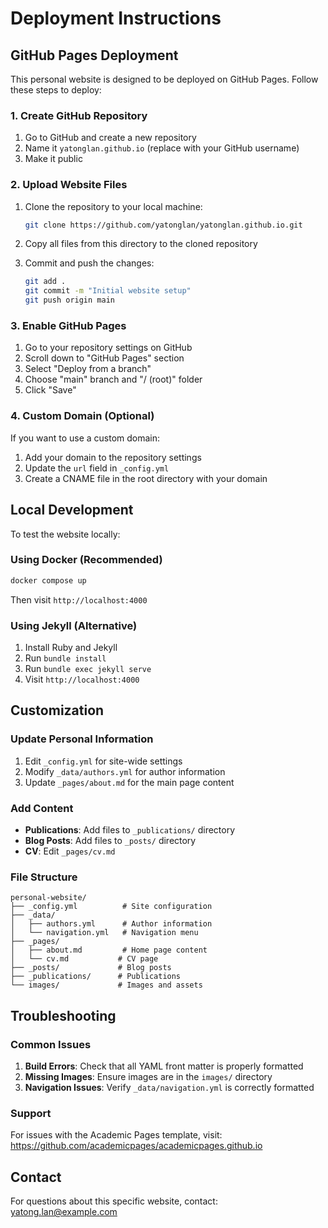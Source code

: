 # Deployment Instructions

## GitHub Pages Deployment

This personal website is designed to be deployed on GitHub Pages. Follow these steps to deploy:

### 1. Create GitHub Repository

1. Go to GitHub and create a new repository
2. Name it `yatonglan.github.io` (replace with your GitHub username)
3. Make it public

### 2. Upload Website Files

1. Clone the repository to your local machine:
   ```bash
   git clone https://github.com/yatonglan/yatonglan.github.io.git
   ```

2. Copy all files from this directory to the cloned repository

3. Commit and push the changes:
   ```bash
   git add .
   git commit -m "Initial website setup"
   git push origin main
   ```

### 3. Enable GitHub Pages

1. Go to your repository settings on GitHub
2. Scroll down to "GitHub Pages" section
3. Select "Deploy from a branch"
4. Choose "main" branch and "/ (root)" folder
5. Click "Save"

### 4. Custom Domain (Optional)

If you want to use a custom domain:
1. Add your domain to the repository settings
2. Update the `url` field in `_config.yml`
3. Create a CNAME file in the root directory with your domain

## Local Development

To test the website locally:

### Using Docker (Recommended)

```bash
docker compose up
```

Then visit `http://localhost:4000`

### Using Jekyll (Alternative)

1. Install Ruby and Jekyll
2. Run `bundle install`
3. Run `bundle exec jekyll serve`
4. Visit `http://localhost:4000`

## Customization

### Update Personal Information

1. Edit `_config.yml` for site-wide settings
2. Modify `_data/authors.yml` for author information
3. Update `_pages/about.md` for the main page content

### Add Content

- **Publications**: Add files to `_publications/` directory
- **Blog Posts**: Add files to `_posts/` directory
- **CV**: Edit `_pages/cv.md`

### File Structure

```
personal-website/
├── _config.yml          # Site configuration
├── _data/
│   ├── authors.yml      # Author information
│   └── navigation.yml   # Navigation menu
├── _pages/
│   ├── about.md         # Home page content
│   └── cv.md           # CV page
├── _posts/             # Blog posts
├── _publications/      # Publications
└── images/             # Images and assets
```

## Troubleshooting

### Common Issues

1. **Build Errors**: Check that all YAML front matter is properly formatted
2. **Missing Images**: Ensure images are in the `images/` directory
3. **Navigation Issues**: Verify `_data/navigation.yml` is correctly formatted

### Support

For issues with the Academic Pages template, visit:
https://github.com/academicpages/academicpages.github.io

## Contact

For questions about this specific website, contact: yatong.lan@example.com 